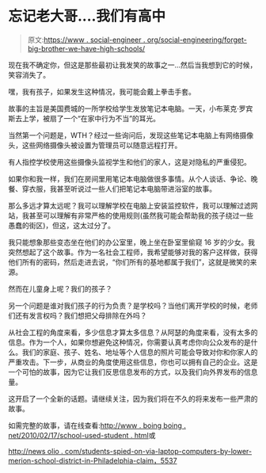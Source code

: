 # 忘记老大哥....我们有高中

> 原文:[https://www . social-engineer . org/social-engineering/forget-big-brother-we-have-high-schools/](https://www.social-engineer.org/social-engineering/forget-big-brother-we-have-high-schools/)

现在我不确定你，但这是那些最初让我发笑的故事之一…然后当我想到它的时候，笑容消失了。

嘿，我有孩子，如果发生这种情况，我可能会戴上拳击手套。

故事的主旨是美国费城的一所学校给学生发放笔记本电脑。一天，小布莱克·罗宾斯去上学，被扇了一个“在家中行为不当”的耳光。

当然第一个问题是，WTH？经过一些询问后，发现这些笔记本电脑上有网络摄像头，这些网络摄像头被设置为管理员可以随意远程打开。

有人指控学校使用这些摄像头监视学生和他们的家人，这是对隐私的严重侵犯。

如果你和我一样，我们在房间里用笔记本电脑做很多事情。从个人谈话、争论、晚餐、穿衣服，我甚至听说过一些人们把笔记本电脑带进浴室的故事。

那么多远才算太远呢？我可以理解学校在电脑上安装监控软件，我可以理解过滤网站，我甚至可以理解有非常严格的使用规则(虽然我可能会帮助我的孩子绕过一些愚蠢的街区)，但这，这太过分了。

我只能想象那些变态坐在他们的办公室里，晚上坐在卧室里偷窥 16 岁的少女。我突然想起了这个故事。作为一名社会工程师，我希望能够对我的客户这样做，获得他们所有的密码，然后走进去说，“你们所有的基地都属于我们”，这就是微笑的来源。

然而在儿童身上呢？我们的孩子？

另一个问题是谁对我们孩子的行为负责？是学校吗？当他们离开学校的时候，老师们还有发言权吗？我们想把父母排除在外吗？

从社会工程的角度来看，多少信息才算太多信息？从阿瑟的角度来看，没有太多的信息。作为一个人，如果你想避免这种情况，你需要认真考虑你向公众发布的是什么。我们的家庭、孩子、姓名、地址等个人信息的照片可能会导致对你和你家人的严重攻击。下一步，从商业的角度使用这些信息，你也可以拥有自己的企业。这是一个可怕的故事，因为它让我们反思信息发布的方式，以及我们向外界发布的信息量。

这开启了一个全新的话题。请继续关注，因为我们将在不久的将来发布一些严肃的故事。

如需完整的故事，请在线查看:[http://www . boing boing . net/2010/02/17/school-used-student . html](https://boingboing.net/2010/02/17/school-used-student.html)或

[http://news olio . com/students-spied-on-via-laptop-computers-by-lower-merion-school-district-in-Philadelphia-claim，5537](http://newsolio.com/students-spied-on-via-laptop-computers-by-lower-merion-school-district-in-philadelphia-claim,5537)